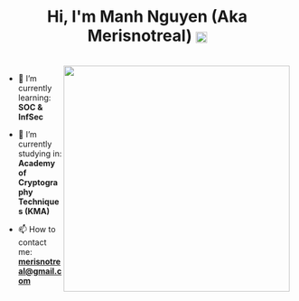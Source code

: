 <h1 align="center">Hi, I'm Manh Nguyen (Aka Merisnotreal) <img  align="center" alt="Coding" width="20" src="https://media1.giphy.com/media/v1.Y2lkPTc5MGI3NjExOHpvYWtna2g0ODF5bmp6Mm9kZml2NGJ1OWlzMHFtZGJmYTlvc2wzMSZlcD12MV9pbnRlcm5hbF9naWZfYnlfaWQmY3Q9Zw/3o6UBedJJfaxXHvZyU/giphy.webp"> </h1>

<br>

<img align='right' width="400" src="https://media1.giphy.com/media/v1.Y2lkPTc5MGI3NjExOHpvYWtna2g0ODF5bmp6Mm9kZml2NGJ1OWlzMHFtZGJmYTlvc2wzMSZlcD12MV9pbnRlcm5hbF9naWZfYnlfaWQmY3Q9Zw/3o6UBedJJfaxXHvZyU/giphy.webp">

- 🌱 I’m currently learning: **SOC & InfSec**

- 🔭 I’m currently studying in: **Academy of Cryptography Techniques (KMA)**


- 📫 How to contact me: **merisnotreal@gmail.com**



<br />





<br />

<!--

Here are some ideas to get you started:

- 🔭 I’m currently working on ...
- 🌱 I’m currently learning ...
- 👯 I’m looking to collaborate on ...
- 🤔 I’m looking for help with ...
- 💬 Ask me about ...
- 📫 How to reach me: ...
- 😄 Pronouns: ...
- ⚡ Fun fact: ...
-->
